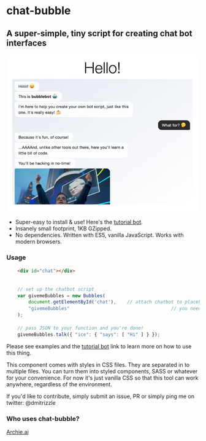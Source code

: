 # chat-bubble
## A super-simple, tiny script for creating chat bot interfaces

![Screenshot](screenshot.jpg?raw=true)

- Super-easy to install & use! Here's the [tutorial bot](https://htmlpreview.github.io/?https://github.com/dmitrizzle/chat-bubble/blob/master/component/examples/0-tutor.html).
- Insanely small footprint, 1KB GZipped.
- No dependencies. Written with ES5, vanilla JavaScript. Works with modern browsers.

### Usage
```html
	<div id="chat"></div>
```

```javascript

	// set up the chatbot script
	var givemeBubbles = new Bubbles(
		document.getElementById('chat'), 	// attach chatbot to placeholder above ^^
		"givemeBubbles"										// you need to pass the name of the constructor variable that evokes Bubble function here
	);

	// pass JSON to your function and you're done!
	givemeBubbles.talk({ "ice": { "says": [ "Hi" ] } });
```
Please see examples and the [tutorial bot](https://htmlpreview.github.io/?https://github.com/dmitrizzle/chat-bubble/blob/master/component/examples/0-tutor.html) link to learn more on how to use this thing.

This component comes with styles in CSS files. They are separated in to multiple files. You can turn them into styled components, SASS or whatever for your convenience. For now it's just vanilla CSS so that this tool can work anywhere, regardless of the environment.

If you'd like to contribute, simply submit an issue, PR or simply ping me on twitter: @dmitrizzle

### Who uses chat-bubble?
[Archie.ai](https://www.archie.ai)
